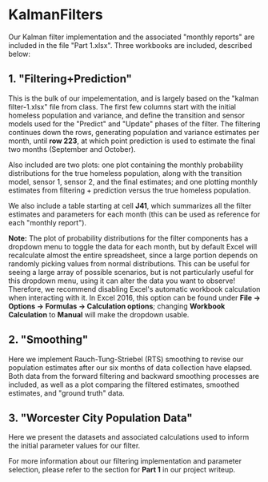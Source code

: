 # KalmanFilters

Our Kalman filter implementation and the associated "monthly reports" are included in the file "Part 1.xlsx".
Three workbooks are included, described below:

## 1. "**Filtering+Prediction**"

This is the bulk of our impelementation, and is largely based on the "kalman filter-1.xlsx" file from class. The first few columns start
with the initial homeless population and variance, and define the transition and sensor models used for the "Predict" and "Update" phases
of the filter. The filtering continues down the rows, generating population and variance estimates per month, until **row 223**, at which
point prediction is used to estimate the final two months (September and October).

Also included are two plots: one plot containing the monthly probability distributions for the true homeless population, along with the
transition model, sensor 1, sensor 2, and the final estimates; and one plotting monthly estimates from filtering + prediction versus the
true homeless population.

We also include a table starting at cell **J41**, which summarizes all the filter estimates and parameters for each month (this can be used
as reference for each "monthly report").

**Note:** The plot of probability distributions for the filter components has a dropdown menu to toggle the data for each month, but by 
default Excel will recalculate almost the entire spreadsheet, since a large portion depends on randomly picking values from normal 
distributions. This can be useful for seeing a large array of possible scenarios, but is not particularly useful for this dropdown menu, 
using it can alter the data you want to observe! Therefore, we recommend disabling Excel's automatic workbook calculation when interacting 
with it. In Excel 2016, this option can be found under **File -> Options -> Formulas -> Calculation options**; changing **Workbook 
Calculation** to **Manual** will make the dropdown usable.

## 2. "**Smoothing**"

Here we implement Rauch-Tung-Striebel (RTS) smoothing to revise our population estimates after our six months of data collection have 
elapsed. Both data from the forward filtering and backward smoothing processes are included, as well as a plot comparing the filtered 
estimates, smoothed estimates, and "ground truth" data.

## 3. "**Worcester City Population Data**"

Here we present the datasets and associated calculations used to inform the initial parameter values for our filter.


For more information about our filtering implementation and parameter selection, please refer to the section for **Part 1** in our project writeup.
